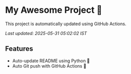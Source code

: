 # My Awesome Project 🚀

This project is automatically updated using GitHub Actions.

_Last updated: 2025-05-31 05:02:02 IST_

## Features
- Auto-update README using Python 🐍
- Auto Git push with GitHub Actions 🤖
